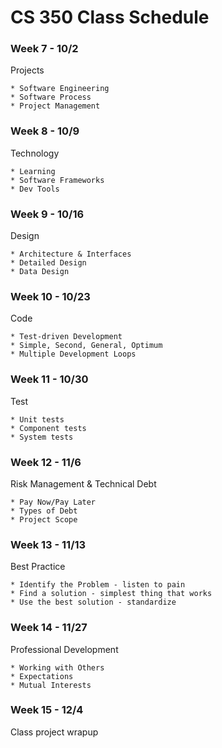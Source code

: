 # CS 350 Class Schedule

### Week 7 - 10/2

Projects

	* Software Engineering
	* Software Process
	* Project Management



### Week 8 - 10/9

Technology

	* Learning
	* Software Frameworks
	* Dev Tools



### Week 9 - 10/16

Design

	* Architecture & Interfaces
	* Detailed Design
	* Data Design



### Week 10 - 10/23

Code

	* Test-driven Development
	* Simple, Second, General, Optimum
	* Multiple Development Loops



### Week 11 - 10/30

Test

	* Unit tests
	* Component tests
	* System tests



### Week 12 - 11/6

Risk Management & Technical Debt

	* Pay Now/Pay Later
	* Types of Debt
	* Project Scope



### Week 13 - 11/13

Best Practice

	* Identify the Problem - listen to pain
	* Find a solution - simplest thing that works
	* Use the best solution - standardize



### Week 14 - 11/27

Professional Development

	* Working with Others
	* Expectations
	* Mutual Interests



### Week 15 - 12/4

Class project wrapup
